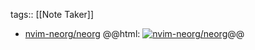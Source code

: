 tags:: [[Note Taker]]

- [nvim-neorg/neorg](https://github.com/nvim-neorg/neorg)
  @@html: <a href="https://github.com/nvim-neorg/neorg/"><img src="https://github-readme-stats-astronomer.vercel.app/api/pin/?username=nvim-neorg&repo=neorg&theme=tokyonight" alt="nvim-neorg/neorg"/></a>@@
